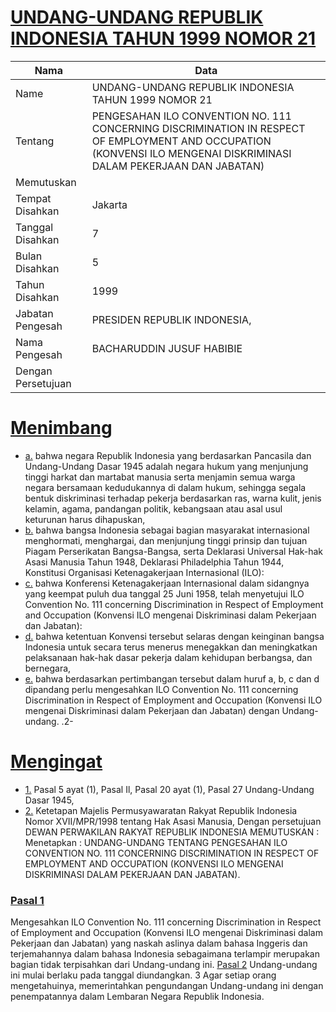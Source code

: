 # [UNDANG-UNDANG REPUBLIK INDONESIA TAHUN 1999 NOMOR 21](http://example.org/legal/peraturan/uu/1999/21)

| Nama | Data |
| ------ | ----- |
|Name|UNDANG-UNDANG REPUBLIK INDONESIA TAHUN 1999 NOMOR 21|
|Tentang| PENGESAHAN ILO CONVENTION NO. 111 CONCERNING DISCRIMINATION IN RESPECT OF EMPLOYMENT AND OCCUPATION (KONVENSI ILO MENGENAI DISKRIMINASI DALAM PEKERJAAN DAN JABATAN)|
|Memutuskan||
|Tempat Disahkan|Jakarta|
|Tanggal Disahkan|7|
|Bulan Disahkan|5|
|Tahun Disahkan|1999|
|Jabatan Pengesah|PRESIDEN REPUBLIK INDONESIA,|
|Nama Pengesah|BACHARUDDIN JUSUF HABIBIE|
|Dengan Persetujuan||
# [Menimbang](http://example.org/legal/peraturan/uu/1999/21/menimbang)

* [a.](http://example.org/legal/peraturan/uu/1999/21/menimbang/huruf/a) bahwa negara Republik Indonesia yang berdasarkan Pancasila dan Undang-Undang Dasar 1945 adalah negara hukum yang menjunjung tinggi harkat dan martabat manusia serta menjamin semua warga negara bersamaan kedudukannya di dalam hukum, sehingga segala bentuk diskriminasi terhadap pekerja berdasarkan ras, warna kulit, jenis kelamin, agama, pandangan politik, kebangsaan atau asal usul keturunan harus dihapuskan,
* [b.](http://example.org/legal/peraturan/uu/1999/21/menimbang/huruf/b) bahwa bangsa Indonesia sebagai bagian masyarakat internasional menghormati, menghargai, dan menjunjung tinggi prinsip dan tujuan Piagam Perserikatan Bangsa-Bangsa, serta Deklarasi Universal Hak-hak Asasi Manusia Tahun 1948, Deklarasi Philadelphia Tahun 1944, Konstitusi Organisasi Ketenagakerjaan Internasional (ILO):
* [c.](http://example.org/legal/peraturan/uu/1999/21/menimbang/huruf/c) bahwa Konferensi Ketenagakerjaan Internasional dalam sidangnya yang keempat puluh dua tanggal 25 Juni 1958, telah menyetujui ILO Convention No. 111 concerning Discrimination in Respect of Employment and Occupation (Konvensi ILO mengenai Diskriminasi dalam Pekerjaan dan Jabatan):
* [d.](http://example.org/legal/peraturan/uu/1999/21/menimbang/huruf/d) bahwa ketentuan Konvensi tersebut selaras dengan keinginan bangsa Indonesia untuk secara terus menerus menegakkan dan meningkatkan pelaksanaan hak-hak dasar pekerja dalam kehidupan berbangsa, dan bernegara,
* [e.](http://example.org/legal/peraturan/uu/1999/21/menimbang/huruf/e) bahwa berdasarkan pertimbangan tersebut dalam huruf a, b, c dan d dipandang perlu mengesahkan ILO Convention No. 111 concerning Discrimination in Respect of Employment and Occupation (Konvensi ILO mengenai Diskriminasi dalam Pekerjaan dan Jabatan) dengan Undang-undang. .2-
# [Mengingat](http://example.org/legal/peraturan/uu/1999/21/mengingat)

* [1.](http://example.org/legal/peraturan/uu/1999/21/mengingat/huruf/0001) Pasal 5 ayat (1), Pasal Il, Pasal 20 ayat (1), Pasal 27 Undang-Undang Dasar 1945,
* [2.](http://example.org/legal/peraturan/uu/1999/21/mengingat/huruf/0002) Ketetapan Majelis Permusyawaratan Rakyat Republik Indonesia Nomor XVII/MPR/1998 tentang Hak Asasi Manusia, Dengan persetujuan DEWAN PERWAKILAN RAKYAT REPUBLIK INDONESIA MEMUTUSKAN : Menetapkan : UNDANG-UNDANG TENTANG PENGESAHAN ILO CONVENTION NO. 111 CONCERNING DISCRIMINATION IN RESPECT OF EMPLOYMENT AND OCCUPATION (KONVENSI ILO MENGENAI DISKRIMINASI DALAM PEKERJAAN DAN JABATAN).

### [Pasal 1](http://example.org/legal/peraturan/uu/1999/21/pasal/0001)
Mengesahkan ILO Convention No. 111 concerning Discrimination in Respect of Employment and Occupation (Konvensi ILO mengenai Diskriminasi dalam Pekerjaan dan Jabatan) yang naskah aslinya dalam bahasa Inggeris dan terjemahannya dalam bahasa Indonesia sebagaimana terlampir merupakan bagian tidak terpisahkan dari Undang-undang ini. [Pasal 2](http://example.org/legal/peraturan/uu/1999/21/pasal/0002) Undang-undang ini mulai berlaku pada tanggal diundangkan. 3 Agar setiap orang mengetahuinya, memerintahkan pengundangan Undang-undang ini dengan penempatannya dalam Lembaran Negara Republik Indonesia.
